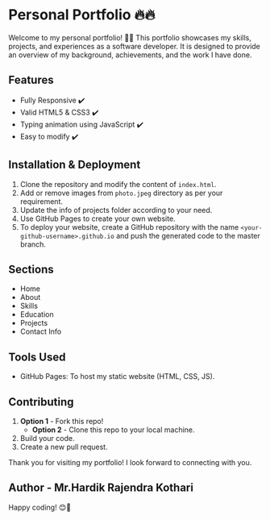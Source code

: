 # Personal Portfolio 🔥🔥
>

Welcome to my personal portfolio! 🎉🚀 This portfolio showcases my skills, projects, and experiences as a software developer. It is designed to provide an overview of my background, achievements, and the work I have done.

## Features

- Fully Responsive ✔️
- Valid HTML5 & CSS3 ✔️
- Typing animation using JavaScript ✔️
- Easy to modify ✔️

## Installation & Deployment

1. Clone the repository and modify the content of `index.html`.
2. Add or remove images from `photo.jpeg` directory as per your requirement.
3. Update the info of projects folder according to your need.
4. Use GitHub Pages to create your own website.
5. To deploy your website, create a GitHub repository with the name `<your-github-username>.github.io` and push the generated code to the master branch.

## Sections

- Home
- About
- Skills
- Education
- Projects
- Contact Info

## Tools Used

- GitHub Pages: To host my static website (HTML, CSS, JS).

## Contributing

1. **Option 1** - Fork this repo!
   - **Option 2** - Clone this repo to your local machine.
2. Build your code.
3. Create a new pull request.



Thank you for visiting my portfolio! I look forward to connecting with you.

## Author - Mr.Hardik Rajendra Kothari 
Happy coding! 😊🚀
